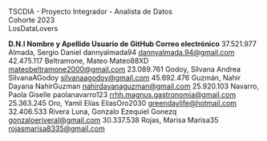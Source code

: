 TSCDIA - Proyecto Integrador - Analista de Datos 			
Cohorte 2023	
LosDataLovers				
				
**D.N.I	         Nombre y Apellido		             Usuario de GitHub	                                Correo electrónico**
37.521.977	Almada, Sergio Daniel 		            dannyalmada94	                                dannyalmada.94@gmail.com
42.475.117	Beltramone, Mateo		            Mateo88XD	                                        mateobeltramone2000@gmail.com
23.089.761	Godoy, Silvana Andrea 		            SilvanaAGodoy	                                silvanaagodoy@gmail.com
45.692.476	Guzmán, Nahir Dayana		            NahirGuzman	                                        nahirdayanaguzman@gmail.com
25.920.103	Navarro, Paola Giselle		            paolanavarro123	                                rrhh.magnus.gastronomia@gmail.com
25.363.245	Oro, Yamil Elías			    EliasOro2030                                        greendaylife@hotmail.com
32.406.533	Rivera Luna, Gonzalo Ezequiel		    Gonezq	                                        gonzaloeriveral@gmail.com
30.337.538	Rojas, Marisa		                    Marisa35	                                        rojasmarisa8335@gmail.com
